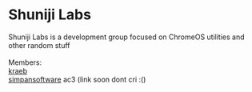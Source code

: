 # Shuniji Labs
Shuniji Labs is a development group focused on ChromeOS utilities and other random stuff<br />
<br />
Members: <br />
[kraeb](https://github.com/DyingHynixMLC) <br />
[simpansoftware](https://github.com/simpansoftware)
ac3 (link soon dont cri :()
